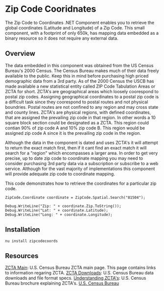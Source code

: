 Zip Code Cooridnates
=============

The Zip Code to Coordinates .NET Component enables you to retrieve the global coordinates (Latitude and Longitude) of a Zip Code. This small component, with a footprint of only 650k, has mapping data embedded as a binary resource so it does not require any external data.

Overview
------------

The data embedded in this component was obtained from the US Census Bureau's 2000 Census. The Census Bureau makes much of their data freely available to the public. Keep this in mind before purchasing high priced demographic data from a 3rd party. As of the 2000 Census the USCB has made available a new statistical entity called ZIP Code Tabulation Areas or ZCTA for short. ZCTA's are geographical areas which loosely coorespond to postal zip codes. Assigning geographical coordinates to a postal zip code is a difficult task since they coorespond to postal routes and not physical boundries. Postal routes are not confined to any region and may cross state and county lines. ZCTA's are physical regions, with defined coordinates, that are assigned the prevailing zip code in that region. In other words a 10 square block section could be designated as a ZCTA. This region could contian 90% of zip code A and 10% zip code B. This region would be assigned zip code A since it is the prevailing zip code in the region.  

Although the data in the component is dated and uses ZCTA's it will attempt to return the exact match first, then if it cant find an exact match it will search for a "region" which encompasses a larger area. In order to get very precise, up to date zip code to coordinate mapping you may need to consider purchasing 3rd party data via a subscription or subscribe to a web service. Although for the vast majority of implementations this component will provide adequate zip code to coordinate mapping.  

This code demonstrates how to retrieve the coordinates for a particular zip code.  

    ZipCode.Coordinate coordinate = ZipCode.Spatial.Search("81504");

    Debug.WriteLine("Zip: " + coordinate.Zip.ToString());
    Debug.WriteLine("Lat: " + coordinate.Latitude);
    Debug.WriteLine("Long: " + coordinate.Longitude);

Installation
------------

    nu install zipcodecoords
	
Resources
------------

[ZCTA Main](http://zipcodecoords.codeplex.com/wikipage?title=http%3a%2f%2fwww.census.gov%2fgeo%2fZCTA%2fzcta.html&referringTitle=Home): U.S. Census Bureau ZCTA main page. This page contains links to information regaring ZCTA. 
[ZCTA Downloads](http://zipcodecoords.codeplex.com/wikipage?title=http%3a%2f%2fwww.census.gov%2fgeo%2fwww%2fgazetteer%2fplaces2k.html&referringTitle=Home): U.S. Census Bureau data downloads and file format specs.
[Understanding ZCTA's](http://zipcodecoords.codeplex.com/wikipage?title=http%3a%2f%2fwww.census.gov%2fgeo%2fZCTA%2fshort_sdc_zcta.pdf&referringTitle=Home): U.S. Census Bureau brochure explaining ZCTA's.
[U.S. Census Bureau](http://zipcodecoords.codeplex.com/wikipage?title=http%3a%2f%2fwww.census.gov&referringTitle=Home)